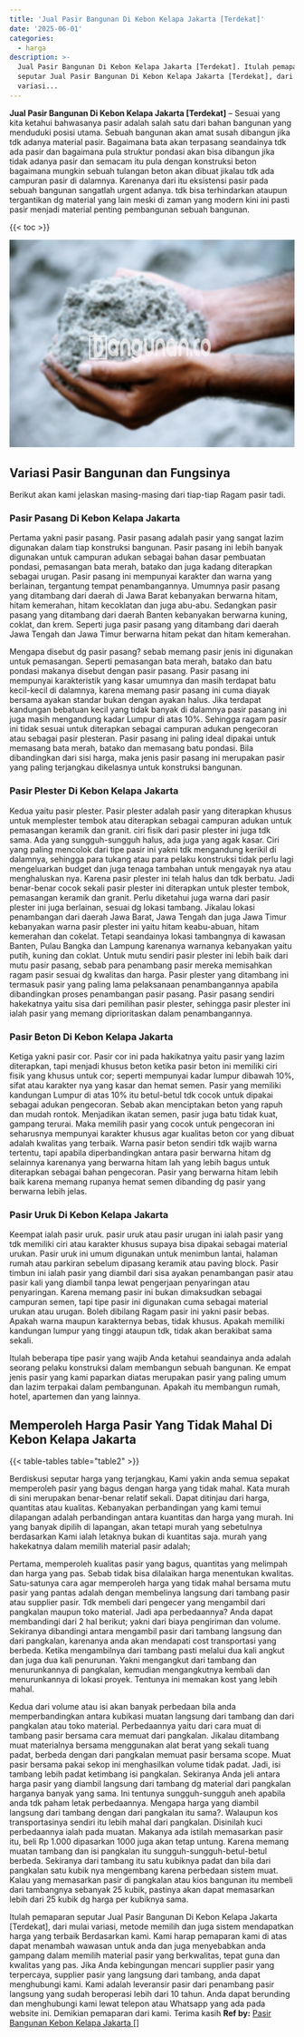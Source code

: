 ```yaml
---
title: 'Jual Pasir Bangunan Di Kebon Kelapa Jakarta [Terdekat]'
date: '2025-06-01'
categories:
  - harga
description: >-
  Jual Pasir Bangunan Di Kebon Kelapa Jakarta [Terdekat]. Itulah pemaparan
  seputar Jual Pasir Bangunan Di Kebon Kelapa Jakarta [Terdekat], dari mulai
  variasi...
---
```


**Jual Pasir Bangunan Di Kebon Kelapa Jakarta \[Terdekat\]** – Sesuai yang kita ketahui bahwasanya pasir adalah salah satu dari bahan bangunan yang menduduki posisi utama. Sebuah bangunan akan amat susah dibangun jika tdk adanya material pasir. Bagaimana bata akan terpasang seandainya tdk ada pasir dan bagaimana pula struktur pondasi akan bisa dibangun jika tidak adanya pasir dan semacam itu pula dengan konstruksi beton bagaimana mungkin sebuah tulangan beton akan dibuat jikalau tdk ada campuran pasir di dalamnya. Karenanya dari itu eksistensi pasir pada sebuah bangunan sangatlah urgent adanya. tdk bisa terhindarkan ataupun tergantikan dg material yang lain meski di zaman yang modern kini ini pasti pasir menjadi material penting pembangunan sebuah bangunan.

{{< toc >}}

![Jual Pasir Bangunan Di Kebon Kelapa Jakarta [Terdekat]](/images/jual-pasir-bangunan-50.png)

## Variasi Pasir Bangunan dan Fungsinya

Berikut akan kami jelaskan masing-masing dari tiap-tiap Ragam pasir tadi.

### Pasir Pasang Di Kebon Kelapa Jakarta

Pertama yakni pasir pasang. Pasir pasang adalah pasir yang sangat lazim digunakan dalam tiap konstruksi bangunan. Pasir pasang ini lebih banyak digunakan untuk campuran adukan sebagai bahan dasar pembuatan pondasi, pemasangan bata merah, batako dan juga kadang diterapkan sebagai urugan. Pasir pasang ini mempunyai karakter dan warna yang berlainan, tergantung tempat penambangannya. Umumnya pasir pasang yang ditambang dari daerah di Jawa Barat kebanyakan berwarna hitam, hitam kemerahan, hitam kecoklatan dan juga abu-abu. Sedangkan pasir pasang yang ditambang dari daerah Banten kebanyakan berwarna kuning, coklat, dan krem. Seperti juga pasir pasang yang ditambang dari daerah Jawa Tengah dan Jawa Timur berwarna hitam pekat dan hitam kemerahan.

Mengapa disebut dg pasir pasang? sebab memang pasir jenis ini digunakan untuk pemasangan. Seperti pemasangan bata merah, batako dan batu pondasi makanya disebut dengan pasir pasang. Pasir pasang ini mempunyai karakteristik yang kasar umumnya dan masih terdapat batu kecil-kecil di dalamnya, karena memang pasir pasang ini cuma diayak bersama ayakan standar bukan dengan ayakan halus. Jika terdapat kandungan bebatuan kecil yang tidak banyak di dalamnya pasir pasang ini juga masih mengandung kadar Lumpur di atas 10%. Sehingga ragam pasir ini tidak sesuai untuk diterapkan sebagai campuran adukan pengecoran atau sebagai pasir plesteran. Pasir pasang ini paling ideal dipakai untuk memasang bata merah, batako dan memasang batu pondasi. Bila dibandingkan dari sisi harga, maka jenis pasir pasang ini merupakan pasir yang paling terjangkau dikelasnya untuk konstruksi bangunan.

### Pasir Plester Di Kebon Kelapa Jakarta

Kedua yaitu pasir plester. Pasir plester adalah pasir yang diterapkan khusus untuk memplester tembok atau diterapkan sebagai campuran adukan untuk pemasangan keramik dan granit. ciri fisik dari pasir plester ini juga tdk sama. Ada yang sungguh-sungguh halus, ada juga yang agak kasar. Ciri yang paling mencolok dari tipe pasir ini yakni tdk mengandung kerikil di dalamnya, sehingga para tukang atau para pelaku konstruksi tidak perlu lagi mengeluarkan budget dan juga tenaga tambahan untuk mengayak nya atau menghaluskan nya. Karena pasir plester ini telah halus dan tdk berbatu. Jadi benar-benar cocok sekali pasir plester ini diterapkan untuk plester tembok, pemasangan keramik dan granit. Perlu diketahui juga warna dari pasir plester ini juga berlainan, sesuai dg lokasi tambang. Jikalau lokasi penambangan dari daerah Jawa Barat, Jawa Tengah dan juga Jawa Timur kebanyakan warna pasir plester ini yaitu hitam keabu-abuan, hitam kemerahan dan cokelat. Tetapi seandainya lokasi tambangnya di kawasan Banten, Pulau Bangka dan Lampung karenanya warnanya kebanyakan yaitu putih, kuning dan coklat. Untuk mutu sendiri pasir plester ini lebih baik dari mutu pasir pasang, sebab para penambang pasir mereka memisahkan ragam pasir sesuai dg kwalitas dan harga. Pasir plester yang ditambang ini termasuk pasir yang paling lama pelaksanaan penambangannya apabila dibandingkan proses penambangan pasir pasang. Pasir pasang sendiri hakekatnya yaitu sisa dari pemilihan pasir plester, sehingga pasir plester ini ialah pasir yang memang diprioritaskan dalam penambangannya.

### Pasir Beton Di Kebon Kelapa Jakarta

Ketiga yakni pasir cor. Pasir cor ini pada hakikatnya yaitu pasir yang lazim diterapkan, tapi menjadi khusus beton ketika pasir beton ini memiliki ciri fisik yang khusus untuk cor; seperti mempunyai kadar lumpur dibawah 10%, sifat atau karakter nya yang kasar dan hemat semen. Pasir yang memiliki kandungan Lumpur di atas 10% itu betul-betul tdk cocok untuk dipakai sebagai adukan pengecoran. Sebab akan menciptakan beton yang rapuh dan mudah rontok. Menjadikan ikatan semen, pasir juga batu tidak kuat, gampang terurai. Maka memilih pasir yang cocok untuk pengecoran ini seharusnya mempunyai karakter khusus agar kualitas beton cor yang dibuat adalah kwalitas yang terbaik. Warna pasir beton sendiri tdk wajib warna tertentu, tapi apabila diperbandingkan antara pasir berwarna hitam dg selainnya karenanya yang berwarna hitam lah yang lebih bagus untuk diterapkan sebagai bahan pengecoran. Pasir yang berwarna hitam lebih baik karena memang rupanya hemat semen dibanding dg pasir yang berwarna lebih jelas.

### Pasir Uruk Di Kebon Kelapa Jakarta

Keempat ialah pasir uruk. pasir uruk atau pasir urugan ini ialah pasir yang tdk memiliki ciri atau karakter khusus supaya bisa dipakai sebagai material urukan. Pasir uruk ini umum digunakan untuk menimbun lantai, halaman rumah atau parkiran sebelum dipasang keramik atau paving block. Pasir timbun ini ialah pasir yang diambil dari sisa ayakan penambangan pasir atau pasir kali yang diambil tanpa lewat pengerjaan penyaringan atau penyaringan. Karena memang pasir ini bukan dimaksudkan sebagai campuran semen, tapi tipe pasir ini digunakan cuma sebagai material urukan atau urugan. Boleh dibilang Ragam pasir ini yakni pasir bebas. Apakah warna maupun karakternya bebas, tidak khusus. Apakah memiliki kandungan lumpur yang tinggi ataupun tdk, tidak akan berakibat sama sekali.

Itulah beberapa tipe pasir yang wajib Anda ketahui seandainya anda adalah seorang pelaku konstruksi dalam membangun sebuah bangunan. Ke empat jenis pasir yang kami paparkan diatas merupakan pasir yang paling umum dan lazim terpakai dalam pembangunan. Apakah itu membangun rumah, hotel, apartemen dan yang lainnya.

## Memperoleh Harga Pasir Yang Tidak Mahal Di Kebon Kelapa Jakarta

{{< table-tables table="table2" >}}

Berdiskusi seputar harga yang terjangkau, Kami yakin anda semua sepakat memperoleh pasir yang bagus dengan harga yang tidak mahal. Kata murah di sini merupakan benar-benar relatif sekali. Dapat ditinjau dari harga, quantitas atau kualitas. Kebanyakan perbandingan yang kami temui dilapangan adalah perbandingan antara kuantitas dan harga yang murah. Ini yang banyak dipilih di lapangan, akan tetapi murah yang sebetulnya berdasarkan Kami ialah letaknya bukan di kuantitas saja. murah yang hakekatnya dalam memilih material pasir adalah;

Pertama, memperoleh kualitas pasir yang bagus, quantitas yang melimpah dan harga yang pas. Sebab tidak bisa dilalaikan harga menentukan kwalitas. Satu-satunya cara agar memperoleh harga yang tidak mahal bersama mutu pasir yang pantas adalah dengan membelinya langsung dari tambang pasir atau supplier pasir. Tdk membeli dari pengecer yang mengambil dari pangkalan maupun toko material. Jadi apa perbedaannya? Anda dapat membandingi dari 2 hal berikut; yakni dari biaya pengiriman dan volume. Sekiranya dibandingi antara mengambil pasir dari tambang langsung dan dari pangkalan, karenanya anda akan mendapati cost transportasi yang berbeda. Ketika mengambilnya dari tambang pasti melalui dua kali angkut dan juga dua kali penurunan. Yakni mengangkut dari tambang dan menurunkannya di pangkalan, kemudian mengangkutnya kembali dan menurunkannya di lokasi proyek. Tentunya ini memakan kost yang lebih mahal.

Kedua dari volume atau isi akan banyak perbedaan bila anda memperbandingkan antara kubikasi muatan langsung dari tambang dan dari pangkalan atau toko material. Perbedaannya yaitu dari cara muat di tambang pasir bersama cara memuat dari pangkalan. Jikalau ditambang muat materialnya bersama menggunakan alat berat yang sekali tuang padat, berbeda dengan dari pangkalan memuat pasir bersama scope. Muat pasir bersama pakai sekop ini menghasilkan volume tidak padat. Jadi, isi tambang lebih padat ketimbang isi pangkalan. Sekiranya Anda jeli antara harga pasir yang diambil langsung dari tambang dg material dari pangkalan harganya banyak yang sama. Ini tentunya sungguh-sungguh aneh apabila anda tdk paham letak perbedaannya. Mengapa harga yang diambil langsung dari tambang dengan dari pangkalan itu sama?. Walaupun kos transportasinya sendiri itu lebih mahal dari pangkalan. Disinilah kuci perbedaannya ialah pada muatan. Makanya ada istilah memasarkan pasir itu, beli Rp 1.000 dipasarkan 1000 juga akan tetap untung. Karena memang muatan tambang dan isi pangkalan itu sungguh-sungguh-betul-betul berbeda. Sekiranya dari tambang itu satu kubiknya padat dan bila dari pangkalan satu kubik nya mengembang karena perbedaan sistem muat. Kalau yang memasarkan pasir di pangkalan atau kios bangunan itu membeli dari tambangnya sebanyak 25 kubik, pastinya akan dapat memasarkan lebih dari 25 kubik dg harga per kubiknya sama.

Itulah pemaparan seputar Jual Pasir Bangunan Di Kebon Kelapa Jakarta \[Terdekat\], dari mulai variasi, metode memilih dan juga sistem mendapatkan harga yang terbaik Berdasarkan kami. Kami harap pemaparan kami di atas dapat menambah wawasan untuk anda dan juga menyebabkan anda gampang dalam memilih material pasir yang berkwalitas, tepat guna dan kwalitas yang pas. Jika Anda kebingungan mencari supplier pasir yang terpercaya, supplier pasir yang langsung dari tambang, anda dapat menghubungi kami. Kami adalah leveransir pasir dari penambang pasir langsung yang sudah beroperasi lebih dari 10 tahun. Anda dapat berunding dan menghubungi kami lewat telepon atau Whatsapp yang ada pada website ini. Demikian pemaparan dari kami. Terima kasih
**Ref by:** [Pasir Bangunan Kebon Kelapa Jakarta []](https://id.wikipedia.org/wiki/Pasir)
